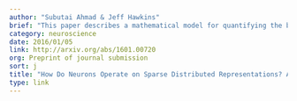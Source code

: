 ```yaml
---
author: "Subutai Ahmad & Jeff Hawkins"
brief: "This paper describes a mathematical model for quantifying the benefits and limitations of sparse representations in neurons and cortical networks."
category: neuroscience
date: 2016/01/05
link: http://arxiv.org/abs/1601.00720
org: Preprint of journal submission
sort: j
title: "How Do Neurons Operate on Sparse Distributed Representations? A Mathematical Theory of Sparsity, Neurons and Active Dendrites"
type: link
---
```

